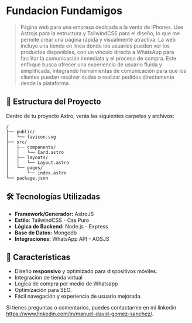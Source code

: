 # Fundacion Fundamigos

> Página web para una empresa dedicada a la venta de iPhones. Use Astrojs para la estructura y TailwindCSS para el diseño, lo que me permite crear una página rápida y visualmente atractiva. La web incluye una tienda en línea donde los usuarios pueden ver los productos disponibles, con un vínculo directo a WhatsApp para facilitar la comunicación inmediata y el proceso de compra. Este enfoque busca ofrecer una experiencia de usuario fluida y simplificada, integrando herramientas de comunicación para que los clientes puedan resolver dudas o realizar pedidos directamente desde la plataforma.

## 🚀 Estructura del Proyecto

Dentro de tu proyecto Astro, verás las siguientes carpetas y archivos:

```text
/
├── public/
│   └── favicon.svg
├── src/
│   ├── components/
│   │   └── Card.astro
│   ├── layouts/
│   │   └── Layout.astro
│   └── pages/
│       └── index.astro
└── package.json
```

## 🛠️ Tecnologías Utilizadas

- **Framework/Generador:** AstroJS
- **Estilo:** TailwindCSS - Css Puro
- **Lógica de Backend:** Node.js - Express
- **Base de Datos:** Mongodb
- **Integraciones:** WhatsApp API - AOSJS

## 🚀 Características

- Diseño **responsivo** y optimizado para dispositivos móviles.
- Integracion de tienda virtual
- Logica de compra por medio de Whatsapp
- Optimización para SEO.
- Fácil navegación y experiencia de usuario mejorada.

Si tienes preguntas o comentarios, puedes contactarme en mi linkedin https://www.linkedin.com/in/manuel-david-gomez-sanchez/.
